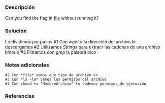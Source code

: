 
### Descripción 
Can you find the flag in [file](https://jupiter.challenges.picoctf.org/static/94d00153b0057d37da225ee79a846c62/strings) without running it?
### Solución
Lo dividimos por pasos
	#1 Con *wget* y la dirección del archivo lo descargamos
	#2 Utilizamos *Strings* para extraer las cadenas de una archivo binario
	#3 Filtramos con *grep* la palabra pico
	
### Notas adicionales
	#2 Con *file* vemos que tipo de archivo es
	#3 Con *ls -la* vemos los permisos del archivo
	#3 Con chmod +x "NombreArchivo" le cedemos permisos de ejecución

### Referencias 

